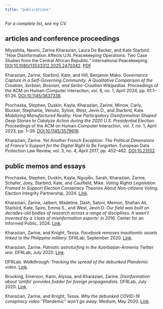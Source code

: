 ```yaml
---
title: "publications"
---
```


*For a complete list, see my CV.* 

## articles and conference proceedings 

Miyashita, Naomi, Zarine Kharazian, Laura De Backer, and Kate Starbird. “How
Disinformation Affects U.N. Peacekeeping Operations: Two Case Studies from the Central
African Republic.” International Peacekeeping. [DOI:10.1080/13533312.2025.2470342](https://doi.org/10.1080/13533312.2025.2470342). [PDF](https://github.com/zarinekharazian/zarinekharazian.github.io/blob/main/static/Miyashita_et_al_2025.pdf)

Kharazian, Zarine, Starbird, Kate, and Hill, Benjamin Mako. *Governance Capture in a Self-Governing Community: A Qualitative Comparison of the Croatian, Serbian, Bosnian, and Serbo-Croatian Wikipedias.* Proceedings of the ACM on Human-Computer Interaction, vol. 8, no. 1, April 2024, pp. 61:1–61:26. [DOI:10.1145/3637338](https://dl.acm.org/doi/10.1145/3637338).

Prochaska, Stephen, Duskin, Kayla, Kharazian, Zarine, Minow, Carly, Blucker, Stephanie, Venuto, Sylvie, West, Jevin D., and Starbird, Kate. *Mobilizing Manufactured Reality: How Participatory Disinformation Shaped Deep Stories to Catalyze Action during the 2020 U.S. Presidential Election.* Proceedings of the ACM on Human-Computer Interaction, vol. 7, no. 1, April 2023, pp. 1–39. [DOI:10.1145/3579616](https://dl.acm.org/doi/abs/10.1145/3579616).

Kharazian, Zarine. *Yet Another French Exception: The Political Dimensions of France's Support for the Digital Right to Be Forgotten.* European Data Protection Law Review, vol. 3, no. 4, April 2017, pp. 452–462. [DOI:10.21552](https://doi.org/10.21552/edpl/2017/4/7).


## public memos and essays 

Prochaska, Stephen, Duskin, Kayla, Nguyễn, Sarah, Kharazian, Zarine, Schafer, Joey, Starbird, Kate, and Caulfield, Mike. *Voting Rights Legislation Framed to Support Election Conspiracy Theories About Non-citizens Voting.* Election Integrity Partnership, 2024. [Link](https://www.eipartnership.net/blog/non-citizen-voting-conspiracy-theory).

Kharazian, Zarine, Jalbert, Madeline, Dash, Saloni, Memon, Shahan Ali, Starbird, Kate, Spiro, Emma S., and West, Jevin D. *Our field was built on decades-old bodies of research across a range of disciplines. It wasn’t invented by a ‘class of misinformation experts’ in 2016.* Center for an Informed Public, 2024. [Link](https://www.cip.uw.edu/2024/01/24/misinformation-field-research/).

Kharazian, Zarine, and Knight, Tessa. *Facebook removes inauthentic assets linked to the Philippine military.* DFRLab, September 2020. [Link](https://dfrlab.org/2020/09/22/facebook-removes-inauthentic-assets-linked-to-the-philippine-military/).

Kharazian, Zarine. *Patriotic astroturfing in the Azerbaijan-Armenia Twitter war.* DFRLab, July 2020. [Link](https://dfrlab.org/2020/07/21/patriotic-astroturfing-in-the-azerbaijan-armenia-twitter-war/).

DFRLab. *Walkthrough: Tracking the spread of the debunked Plandemic video.* [Link](https://dfrlab.github.io/Plandemic/).

Brooking, Emerson, Kann, Alyssa, and Kharazian, Zarine. *Disinformation about ‘antifa’ provides fodder for foreign propagandists.* DFRLab, July 2020. [Link](https://dfrlab.org/2020/07/17/disinformation-about-antifa-provides-fodder-for-foreign-propagandists/).

Kharazian, Zarine, and Knight, Tessa. *Why the debunked COVID-19 conspiracy video “Plandemic” won’t go away.* Medium, May 2020. [Link](https://medium.com/dfrlab/why-the-debunked-covid-19-conspiracy-video-plandemic-wont-go-away-c9dd36c2037c).
